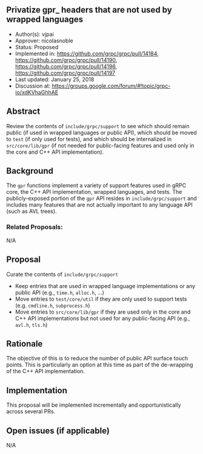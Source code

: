 Privatize gpr_ headers that are not used by wrapped languages
----
* Author(s): vjpai
* Approver: nicolasnoble
* Status: Proposed
* Implemented in: https://github.com/grpc/grpc/pull/14184, https://github.com/grpc/grpc/pull/14190, https://github.com/grpc/grpc/pull/14196, https://github.com/grpc/grpc/pull/14197
* Last updated: January 25, 2018
* Discussion at: https://groups.google.com/forum/#!topic/grpc-io/xdKVhaGhhAE

## Abstract

Review the contents of `include/grpc/support` to see which should
remain public (if used in wrapped languages or public API), which
should be moved to `test` (if only used for tests), and which should
be internalized in `src/core/lib/gpr` (if not needed for public-facing
features and used only in the core and C++ API implementation).

## Background

The `gpr` functions implement a variety of support features used in
gRPC core, the C++ API implementation, wrapped languages, and
tests. The publicly-exposed portion of the `gpr` API resides in
`include/grpc/support` and includes many features that are not
actually important to any language API (such as AVL trees).

### Related Proposals:

N/A

## Proposal

Curate the contents of `include/grpc/support`
- Keep entries that are used in wrapped language implementations or
any public API (e.g., `time.h`, `alloc.h`, ...)
- Move entries to `test/core/util` if they are only used to support
  tests (e.g. `cmdline.h`, `subprocess.h`)
- Move entries to `src/core/lib/gpr` if they are used only in the core
  and C++ API implementations but not used for any public-facing API
  (e.g., `avl.h`, `tls.h`)

## Rationale

The objective of this is to reduce the number of public API surface
touch points. This is particularly an option at this time as part of
the de-wrapping of the C++ API implementation.

## Implementation

This proposal will be implemented incrementally and opportunistically
across several PRs.

## Open issues (if applicable)

N/A


